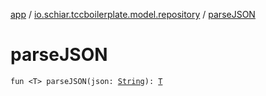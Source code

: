 [app](../index.md) / [io.schiar.tccboilerplate.model.repository](index.md) / [parseJSON](./parse-j-s-o-n.md)

# parseJSON

`fun <T> parseJSON(json: `[`String`](https://kotlinlang.org/api/latest/jvm/stdlib/kotlin/-string/index.html)`): `[`T`](parse-j-s-o-n.md#T)